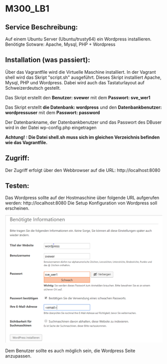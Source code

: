 # M300_LB1

## Service Beschreibung:
Auf einem Ubuntu Server (Ubuntu/trusty64) ein Wordpress installieren.
Benötigte Sotware: Apache, Mysql, PHP + Wordpress

## Installation (was passiert):
Über das Vagrantfile wird die Virtuelle Maschine installiert.
In der Vagrant shell wird das Skript "script.sh" ausgeführt.
Dieses Skript installiert Apache, Mysql, PHP und Wordpress. Dabei wird auch das Tastaturlayout auf Schweizerdeutsch gestellt.

Das Skript erstellt den **Benutzer: svewer** mit dem **Passwort: sve_wer1**

Das Skript erstellt **die Datenbank: wordpress** und den **Datenbankbenutzer: wordpressuser** mit dem **Passwort: password**

Der Datenbankname, der Datenbankbenutzer und das Passwort des DBuser wird in der Datei wp-config.php eingetragen

**Achtung! : Die Datei shell.sh muss sich im gleichen Verzeichnis befinden wie das Vagrantfile.**

## Zugriff:
Der Zugriff erfolgt über den Webbrowser auf die URL: http://localhost:8080

## Testen:
Das Wordpress sollte auf der Hostmaschine über folgende URL aufgerufen werden: http://localhost:8080
Die Setup Konfiguration von Wordpress soll erscheinen.

![wordpress](https://github.com/xxSvenxx/M300_LB1/blob/master/wordpress.PNG)

Dem Benutzer sollte es auch möglich sein, die Wordpress Seite anzupassen.
